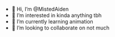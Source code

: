 - 👋 Hi, I’m @MistedAiden
- 👀 I’m interested in kinda anything tbh
- 🌱 I’m currently learning animation
- 💞️ I’m looking to collaborate on not much


<!---
MistedAiden/MistedAiden is a ✨ special ✨ repository because its `README.md` (this file) appears on your GitHub profile.
You can click the Preview link to take a look at your changes.
--->
